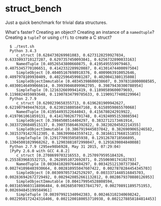 
# struct_bench
Just a quick benchmark for trivial data structures.

What's faster?  Creating an object?  Creating an instance of a `namedtuple`?  
  Creating a `tuple`?  or using `cffi` to create a C struct?


      $ ./test.sh
      Python 3.4.3
      	 c_struct [0.6284730269981083, 0.6273128259927034, 0.6333093710127287, 0.6297357450093841, 0.6256732890033163]
      	 NamedTuple [0.40526543800660875, 0.4195495559979463, 0.4075345770106651, 0.4142332289920887, 0.41301474400097504]
      	 SimpleObject [0.40405167698918376, 0.4009063910052646, 0.4097978109930409, 0.4022596459981287, 0.4020041380135808]
      	 SimpleObjectImmutable [0.40345398600038607, 0.3978318000008585, 0.40300146499066614, 0.39939046899962705, 0.39879430300788954]
      	 SimpleTuple [0.1216326699941419, 0.11890589600079693, 0.1198824859893648, 0.11907834799785633, 0.11909177400229964]
      Python 2.7.9
      	 c_struct [0.6200239658355713, 0.6196281909942627, 0.6219079494476318, 0.6230158805847168, 0.6158959865570068]
      	 NamedTuple [0.41954493522644043, 0.4156780242919922, 0.4197061061859131, 0.4141700267791748, 0.41924095153808594]
      	 SimpleObject [0.3984508514404297, 0.3832712173461914, 0.38337206840515137, 0.3907358646392822, 0.38230204582214355]
      	 SimpleObjectImmutable [0.3867919445037842, 0.3826909065246582, 0.38153791427612305, 0.3863999843597412, 0.38166117668151855]
      	 SimpleTuple [0.12917709350585938, 0.12912678718566895, 0.13045001029968262, 0.12903881072998047, 0.1291639804840088]
      Python 2.7.9 (295ee98b6928, May 31 2015, 07:29:04)
      [PyPy 2.6.0 with GCC 4.8.2]
      	 c_struct [0.2708699703216553, 0.2570979595184326, 0.2553839683532715, 0.2628951072692871, 0.2550690174102783]
      	 NamedTuple [0.0030410289764404297, 0.003425121307373047, 0.002741098403930664, 0.002810955047607422, 0.0027878284454345703]
      	 SimpleObject [0.003097057342529297, 0.0033371448516845703, 0.002836942672729492, 0.0029420852661132812, 0.0028679370880126953]
      	 SimpleObjectImmutable [0.004179954528808594, 0.0031659603118896484, 0.002685070037841797, 0.002708911895751953, 0.002694845199584961]
      	 SimpleTuple [0.003979921340942383, 0.002463102340698242, 0.0022950172424316406, 0.0021200180053710938, 0.0021278858184814453]
